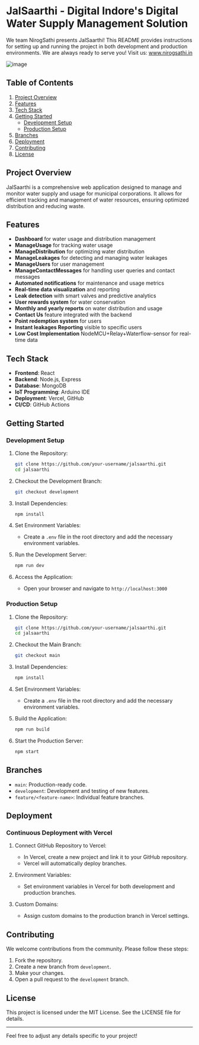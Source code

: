 # JalSaarthi - Digital Indore's Digital Water Supply Management Solution

We team NirogSathi presents JalSaarthi! This README provides instructions for setting up and running the project in both development and production environments.
We are always ready to serve you! 
Visit us: www.nirogsathi.in


![image](https://github.com/user-attachments/assets/3aecc7b9-c668-4d06-ac3f-93489b6e9217)


## Table of Contents

1. [Project Overview](#project-overview)
2. [Features](#features)
3. [Tech Stack](#tech-stack)
4. [Getting Started](#getting-started)
   - [Development Setup](#development-setup)
   - [Production Setup](#production-setup)
5. [Branches](#branches)
6. [Deployment](#deployment)
7. [Contributing](#contributing)
8. [License](#license)

## Project Overview

JalSaarthi is a comprehensive web application designed to manage and monitor water supply and usage for municipal corporations. It allows for efficient tracking and management of water resources, ensuring optimized distribution and reducing waste.

## Features

- **Dashboard** for water usage and distribution management
- **ManageUsage** for tracking water usage
- **ManageDistribution** for optimizing water distribution
- **ManageLeakages** for detecting and managing water leakages
- **ManageUsers** for user management
- **ManageContactMessages** for handling user queries and contact messages
- **Automated notifications** for maintenance and usage metrics
- **Real-time data visualization** and reporting
- **Leak detection** with smart valves and predictive analytics
- **User rewards system** for water conservation
- **Monthly and yearly reports** on water distribution and usage
- **Contact Us** feature integrated with the backend
- **Point redemption system** for users
- **Instant leakages Reporting** visible to specific users
- **Low Cost Implementation** NodeMCU+Relay+Waterflow-sensor for real-time data

## Tech Stack

- **Frontend**: React
- **Backend**: Node.js, Express
- **Database**: MongoDB
- **IoT Programming**: Arduino IDE
- **Deployment**: Vercel, GitHub
- **CI/CD**: GitHub Actions

## Getting Started

### Development Setup

1. Clone the Repository:
   ```bash
   git clone https://github.com/your-username/jalsaarthi.git
   cd jalsaarthi
   ```

2. Checkout the Development Branch:
   ```bash
   git checkout development
   ```

3. Install Dependencies:
   ```bash
   npm install
   ```

4. Set Environment Variables:
   - Create a `.env` file in the root directory and add the necessary environment variables.

5. Run the Development Server:
   ```bash
   npm run dev
   ```

6. Access the Application:
   - Open your browser and navigate to `http://localhost:3000`

### Production Setup

1. Clone the Repository:
   ```bash
   git clone https://github.com/your-username/jalsaarthi.git
   cd jalsaarthi
   ```

2. Checkout the Main Branch:
   ```bash
   git checkout main
   ```

3. Install Dependencies:
   ```bash
   npm install
   ```

4. Set Environment Variables:
   - Create a `.env` file in the root directory and add the necessary environment variables.

5. Build the Application:
   ```bash
   npm run build
   ```

6. Start the Production Server:
   ```bash
   npm start
   ```

## Branches

- `main`: Production-ready code.
- `development`: Development and testing of new features.
- `feature/<feature-name>`: Individual feature branches.

## Deployment

### Continuous Deployment with Vercel

1. Connect GitHub Repository to Vercel:
   - In Vercel, create a new project and link it to your GitHub repository.
   - Vercel will automatically deploy branches.

2. Environment Variables:
   - Set environment variables in Vercel for both development and production branches.

3. Custom Domains:
   - Assign custom domains to the production branch in Vercel settings.

## Contributing

We welcome contributions from the community. Please follow these steps:

1. Fork the repository.
2. Create a new branch from `development`.
3. Make your changes.
4. Open a pull request to the `development` branch.

## License

This project is licensed under the MIT License. See the LICENSE file for details.

---

Feel free to adjust any details specific to your project!
